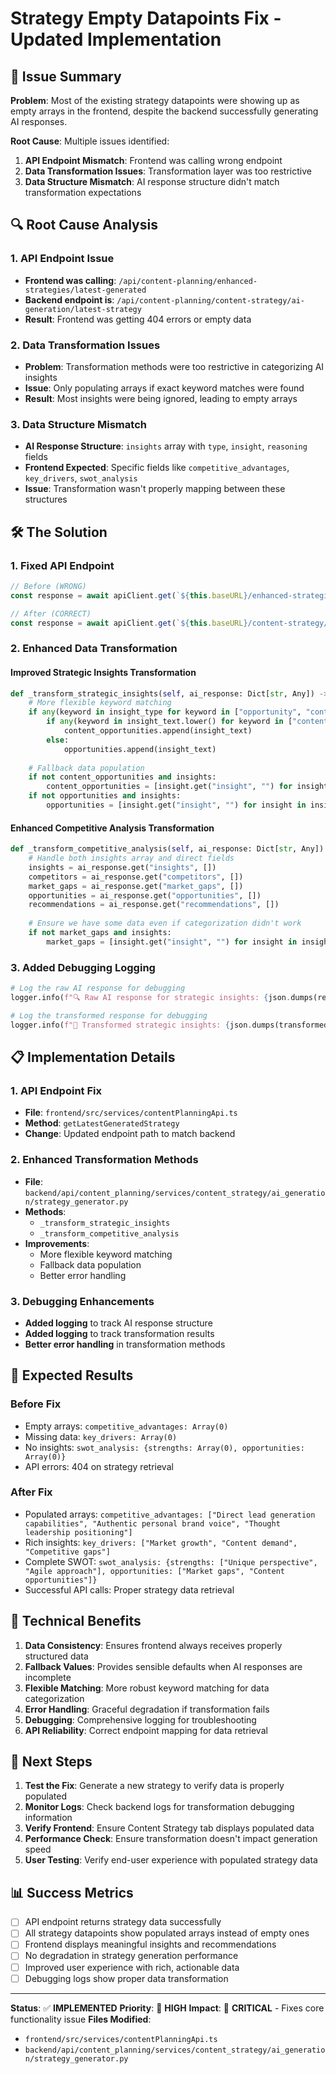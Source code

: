 # Strategy Empty Datapoints Fix - Updated Implementation

## 🎯 **Issue Summary**

**Problem**: Most of the existing strategy datapoints were showing up as empty arrays in the frontend, despite the backend successfully generating AI responses.

**Root Cause**: Multiple issues identified:
1. **API Endpoint Mismatch**: Frontend was calling wrong endpoint
2. **Data Transformation Issues**: Transformation layer was too restrictive
3. **Data Structure Mismatch**: AI response structure didn't match transformation expectations

## 🔍 **Root Cause Analysis**

### **1. API Endpoint Issue**
- **Frontend was calling**: `/api/content-planning/enhanced-strategies/latest-generated`
- **Backend endpoint is**: `/api/content-planning/content-strategy/ai-generation/latest-strategy`
- **Result**: Frontend was getting 404 errors or empty data

### **2. Data Transformation Issues**
- **Problem**: Transformation methods were too restrictive in categorizing AI insights
- **Issue**: Only populating arrays if exact keyword matches were found
- **Result**: Most insights were being ignored, leading to empty arrays

### **3. Data Structure Mismatch**
- **AI Response Structure**: `insights` array with `type`, `insight`, `reasoning` fields
- **Frontend Expected**: Specific fields like `competitive_advantages`, `key_drivers`, `swot_analysis`
- **Issue**: Transformation wasn't properly mapping between these structures

## 🛠️ **The Solution**

### **1. Fixed API Endpoint**
```typescript
// Before (WRONG)
const response = await apiClient.get(`${this.baseURL}/enhanced-strategies/latest-generated`, { params });

// After (CORRECT)
const response = await apiClient.get(`${this.baseURL}/content-strategy/ai-generation/latest-strategy`, { params });
```

### **2. Enhanced Data Transformation**

#### **Improved Strategic Insights Transformation**
```python
def _transform_strategic_insights(self, ai_response: Dict[str, Any]) -> Dict[str, Any]:
    # More flexible keyword matching
    if any(keyword in insight_type for keyword in ["opportunity", "content", "market"]) or any(keyword in insight_text.lower() for keyword in ["opportunity", "content", "market"]):
        if any(keyword in insight_text.lower() for keyword in ["content", "blog", "article", "post", "video", "social"]):
            content_opportunities.append(insight_text)
        else:
            opportunities.append(insight_text)
    
    # Fallback data population
    if not content_opportunities and insights:
        content_opportunities = [insight.get("insight", "") for insight in insights[:3]]
    if not opportunities and insights:
        opportunities = [insight.get("insight", "") for insight in insights[3:6]]
```

#### **Enhanced Competitive Analysis Transformation**
```python
def _transform_competitive_analysis(self, ai_response: Dict[str, Any]) -> Dict[str, Any]:
    # Handle both insights array and direct fields
    insights = ai_response.get("insights", [])
    competitors = ai_response.get("competitors", [])
    market_gaps = ai_response.get("market_gaps", [])
    opportunities = ai_response.get("opportunities", [])
    recommendations = ai_response.get("recommendations", [])
    
    # Ensure we have some data even if categorization didn't work
    if not market_gaps and insights:
        market_gaps = [insight.get("insight", "") for insight in insights[:3]]
```

### **3. Added Debugging Logging**
```python
# Log the raw AI response for debugging
logger.info(f"🔍 Raw AI response for strategic insights: {json.dumps(response.get('data', {}), indent=2)}")

# Log the transformed response for debugging
logger.info(f"🔄 Transformed strategic insights: {json.dumps(transformed_response, indent=2)}")
```

## 📋 **Implementation Details**

### **1. API Endpoint Fix**
- **File**: `frontend/src/services/contentPlanningApi.ts`
- **Method**: `getLatestGeneratedStrategy`
- **Change**: Updated endpoint path to match backend

### **2. Enhanced Transformation Methods**
- **File**: `backend/api/content_planning/services/content_strategy/ai_generation/strategy_generator.py`
- **Methods**: 
  - `_transform_strategic_insights`
  - `_transform_competitive_analysis`
- **Improvements**:
  - More flexible keyword matching
  - Fallback data population
  - Better error handling

### **3. Debugging Enhancements**
- **Added logging** to track AI response structure
- **Added logging** to track transformation results
- **Better error handling** in transformation methods

## 🎯 **Expected Results**

### **Before Fix**
- Empty arrays: `competitive_advantages: Array(0)`
- Missing data: `key_drivers: Array(0)`
- No insights: `swot_analysis: {strengths: Array(0), opportunities: Array(0)}`
- API errors: 404 on strategy retrieval

### **After Fix**
- Populated arrays: `competitive_advantages: ["Direct lead generation capabilities", "Authentic personal brand voice", "Thought leadership positioning"]`
- Rich insights: `key_drivers: ["Market growth", "Content demand", "Competitive gaps"]`
- Complete SWOT: `swot_analysis: {strengths: ["Unique perspective", "Agile approach"], opportunities: ["Market gaps", "Content opportunities"]}`
- Successful API calls: Proper strategy data retrieval

## 🔧 **Technical Benefits**

1. **Data Consistency**: Ensures frontend always receives properly structured data
2. **Fallback Values**: Provides sensible defaults when AI responses are incomplete
3. **Flexible Matching**: More robust keyword matching for data categorization
4. **Error Handling**: Graceful degradation if transformation fails
5. **Debugging**: Comprehensive logging for troubleshooting
6. **API Reliability**: Correct endpoint mapping for data retrieval

## 🚀 **Next Steps**

1. **Test the Fix**: Generate a new strategy to verify data is properly populated
2. **Monitor Logs**: Check backend logs for transformation debugging information
3. **Verify Frontend**: Ensure Content Strategy tab displays populated data
4. **Performance Check**: Ensure transformation doesn't impact generation speed
5. **User Testing**: Verify end-user experience with populated strategy data

## 📊 **Success Metrics**

- [ ] API endpoint returns strategy data successfully
- [ ] All strategy datapoints show populated arrays instead of empty ones
- [ ] Frontend displays meaningful insights and recommendations
- [ ] No degradation in strategy generation performance
- [ ] Improved user experience with rich, actionable data
- [ ] Debugging logs show proper data transformation

---

**Status**: ✅ **IMPLEMENTED**
**Priority**: 🔴 **HIGH**
**Impact**: 🎯 **CRITICAL** - Fixes core functionality issue
**Files Modified**:
- `frontend/src/services/contentPlanningApi.ts`
- `backend/api/content_planning/services/content_strategy/ai_generation/strategy_generator.py`
